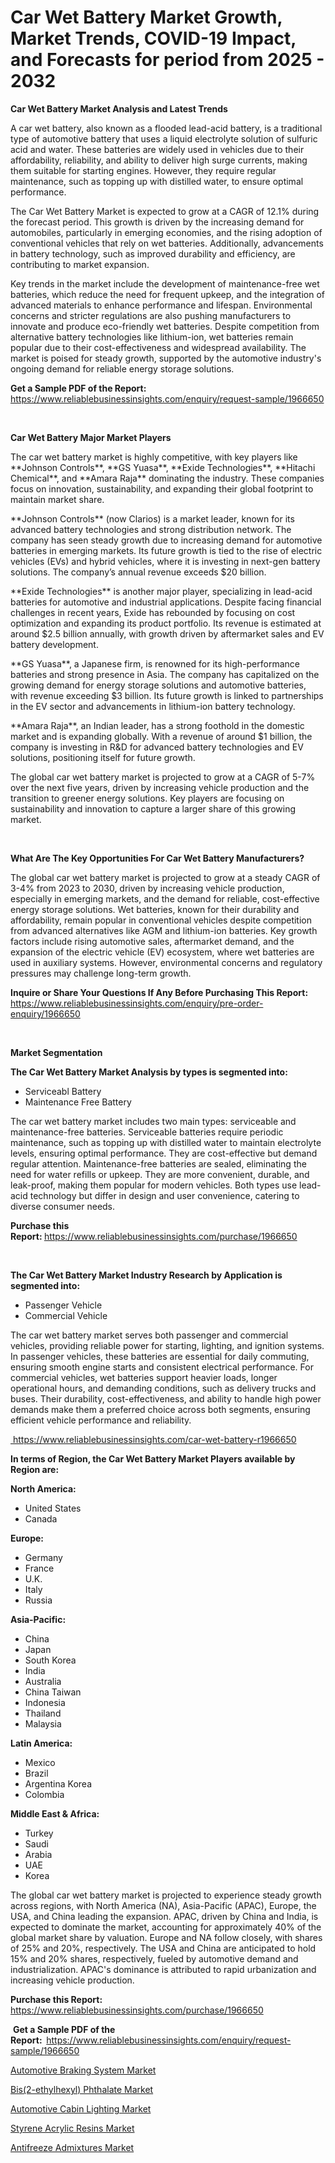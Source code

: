 <p><h1>Car Wet Battery Market Growth, Market Trends, COVID-19 Impact, and Forecasts for period from 2025 - 2032</h1></p><p><strong>Car Wet Battery Market Analysis and Latest Trends</strong></p>
<p><p>A car wet battery, also known as a flooded lead-acid battery, is a traditional type of automotive battery that uses a liquid electrolyte solution of sulfuric acid and water. These batteries are widely used in vehicles due to their affordability, reliability, and ability to deliver high surge currents, making them suitable for starting engines. However, they require regular maintenance, such as topping up with distilled water, to ensure optimal performance.</p><p>The Car Wet Battery Market is expected to grow at a CAGR of 12.1% during the forecast period. This growth is driven by the increasing demand for automobiles, particularly in emerging economies, and the rising adoption of conventional vehicles that rely on wet batteries. Additionally, advancements in battery technology, such as improved durability and efficiency, are contributing to market expansion.</p><p>Key trends in the market include the development of maintenance-free wet batteries, which reduce the need for frequent upkeep, and the integration of advanced materials to enhance performance and lifespan. Environmental concerns and stricter regulations are also pushing manufacturers to innovate and produce eco-friendly wet batteries. Despite competition from alternative battery technologies like lithium-ion, wet batteries remain popular due to their cost-effectiveness and widespread availability. The market is poised for steady growth, supported by the automotive industry's ongoing demand for reliable energy storage solutions.</p></p>
<p><strong>Get a Sample PDF of the Report:&nbsp;</strong> <a href="https://www.reliablebusinessinsights.com/enquiry/request-sample/1966650?utm_campaign=1873&utm_medium=2&utm_source=Github&utm_content=ia&utm_term=21012025&utm_id=car-wet-battery">https://www.reliablebusinessinsights.com/enquiry/request-sample/1966650</a></p>
<p>&nbsp;</p>
<p><strong>Car Wet Battery Major Market Players</strong></p>
<p><p>The car wet battery market is highly competitive, with key players like **Johnson Controls**, **GS Yuasa**, **Exide Technologies**, **Hitachi Chemical**, and **Amara Raja** dominating the industry. These companies focus on innovation, sustainability, and expanding their global footprint to maintain market share.</p><p>**Johnson Controls** (now Clarios) is a market leader, known for its advanced battery technologies and strong distribution network. The company has seen steady growth due to increasing demand for automotive batteries in emerging markets. Its future growth is tied to the rise of electric vehicles (EVs) and hybrid vehicles, where it is investing in next-gen battery solutions. The company’s annual revenue exceeds $20 billion.</p><p>**Exide Technologies** is another major player, specializing in lead-acid batteries for automotive and industrial applications. Despite facing financial challenges in recent years, Exide has rebounded by focusing on cost optimization and expanding its product portfolio. Its revenue is estimated at around $2.5 billion annually, with growth driven by aftermarket sales and EV battery development.</p><p>**GS Yuasa**, a Japanese firm, is renowned for its high-performance batteries and strong presence in Asia. The company has capitalized on the growing demand for energy storage solutions and automotive batteries, with revenue exceeding $3 billion. Its future growth is linked to partnerships in the EV sector and advancements in lithium-ion battery technology.</p><p>**Amara Raja**, an Indian leader, has a strong foothold in the domestic market and is expanding globally. With a revenue of around $1 billion, the company is investing in R&D for advanced battery technologies and EV solutions, positioning itself for future growth.</p><p>The global car wet battery market is projected to grow at a CAGR of 5-7% over the next five years, driven by increasing vehicle production and the transition to greener energy solutions. Key players are focusing on sustainability and innovation to capture a larger share of this growing market.</p></p>
<p>&nbsp;</p>
<p><strong>What Are The Key Opportunities For Car Wet Battery Manufacturers?</strong></p>
<p><p>The global car wet battery market is projected to grow at a steady CAGR of 3-4% from 2023 to 2030, driven by increasing vehicle production, especially in emerging markets, and the demand for reliable, cost-effective energy storage solutions. Wet batteries, known for their durability and affordability, remain popular in conventional vehicles despite competition from advanced alternatives like AGM and lithium-ion batteries. Key growth factors include rising automotive sales, aftermarket demand, and the expansion of the electric vehicle (EV) ecosystem, where wet batteries are used in auxiliary systems. However, environmental concerns and regulatory pressures may challenge long-term growth.</p></p>
<p><strong>Inquire or Share Your Questions If Any Before Purchasing This Report:</strong> <a href="https://www.reliablebusinessinsights.com/enquiry/pre-order-enquiry/1966650?utm_campaign=1873&utm_medium=2&utm_source=Github&utm_content=ia&utm_term=21012025&utm_id=car-wet-battery">https://www.reliablebusinessinsights.com/enquiry/pre-order-enquiry/1966650</a></p>
<p>&nbsp;</p>
<p><strong>Market Segmentation</strong></p>
<p><strong>The Car Wet Battery Market Analysis by types is segmented into:</strong></p>
<p><ul><li>Serviceabl Battery</li><li>Maintenance Free Battery</li></ul></p>
<p><p>The car wet battery market includes two main types: serviceable and maintenance-free batteries. Serviceable batteries require periodic maintenance, such as topping up with distilled water to maintain electrolyte levels, ensuring optimal performance. They are cost-effective but demand regular attention. Maintenance-free batteries are sealed, eliminating the need for water refills or upkeep. They are more convenient, durable, and leak-proof, making them popular for modern vehicles. Both types use lead-acid technology but differ in design and user convenience, catering to diverse consumer needs.</p></p>
<p><strong>Purchase this Report:&nbsp;</strong><a href="https://www.reliablebusinessinsights.com/purchase/1966650?utm_campaign=1873&utm_medium=2&utm_source=Github&utm_content=ia&utm_term=21012025&utm_id=car-wet-battery">https://www.reliablebusinessinsights.com/purchase/1966650</a></p>
<p>&nbsp;</p>
<p><strong>The Car Wet Battery Market Industry Research by Application is segmented into:</strong></p>
<p><ul><li>Passenger Vehicle</li><li>Commercial Vehicle</li></ul></p>
<p><p>The car wet battery market serves both passenger and commercial vehicles, providing reliable power for starting, lighting, and ignition systems. In passenger vehicles, these batteries are essential for daily commuting, ensuring smooth engine starts and consistent electrical performance. For commercial vehicles, wet batteries support heavier loads, longer operational hours, and demanding conditions, such as delivery trucks and buses. Their durability, cost-effectiveness, and ability to handle high power demands make them a preferred choice across both segments, ensuring efficient vehicle performance and reliability.</p></p>
<p><a href="https://www.reliablebusinessinsights.com/car-wet-battery-r1966650?utm_campaign=1873&utm_medium=2&utm_source=Github&utm_content=ia&utm_term=21012025&utm_id=car-wet-battery">&nbsp;https://www.reliablebusinessinsights.com/car-wet-battery-r1966650</a></p>
<p><strong>In terms of Region, the Car Wet Battery Market Players available by Region are:</strong></p>
<p>
    <p> <strong> North America: </strong>
        <ul>
            <li>United States</li>
            <li>Canada</li>
        </ul>
        </p> 
    <p> <strong> Europe: </strong>
        <ul>
            <li>Germany</li>
            <li>France</li>
            <li>U.K.</li>
            <li>Italy</li>
            <li>Russia</li>
        </ul>
        </p> 
    <p> <strong> Asia-Pacific: </strong>
        <ul>
            <li>China</li>
            <li>Japan</li>
            <li>South Korea</li>
            <li>India</li>
            <li>Australia</li>
            <li>China Taiwan</li>
            <li>Indonesia</li>
            <li>Thailand</li>
            <li>Malaysia</li>
        </ul>
        </p> 
    <p> <strong> Latin America: </strong>
        <ul>
            <li>Mexico</li>
            <li>Brazil</li>
            <li>Argentina Korea</li>
            <li>Colombia</li>
        </ul>
        </p> 
    <p> <strong> Middle East & Africa: </strong>
        <ul>
            <li>Turkey</li>
            <li>Saudi</li>
            <li>Arabia</li>
            <li>UAE</li>
            <li>Korea</li>
        </ul>
    </p>
    </p>
<p><p>The global car wet battery market is projected to experience steady growth across regions, with North America (NA), Asia-Pacific (APAC), Europe, the USA, and China leading the expansion. APAC, driven by China and India, is expected to dominate the market, accounting for approximately 40% of the global market share by valuation. Europe and NA follow closely, with shares of 25% and 20%, respectively. The USA and China are anticipated to hold 15% and 20% shares, respectively, fueled by automotive demand and industrialization. APAC's dominance is attributed to rapid urbanization and increasing vehicle production.</p></p>
<p><strong>Purchase this Report: </strong><a href="https://www.reliablebusinessinsights.com/purchase/1966650?utm_campaign=1873&utm_medium=2&utm_source=Github&utm_content=ia&utm_term=21012025&utm_id=car-wet-battery">https://www.reliablebusinessinsights.com/purchase/1966650</a></p>
<p>&nbsp;<strong>Get a Sample PDF of the Report:&nbsp;&nbsp;</strong><a href="https://www.reliablebusinessinsights.com/enquiry/request-sample/1966650?utm_campaign=1873&utm_medium=2&utm_source=Github&utm_content=ia&utm_term=21012025&utm_id=car-wet-battery">https://www.reliablebusinessinsights.com/enquiry/request-sample/1966650</a></p>
<p><strong></strong></p>
<p><p><a href="https://github.com/stillsfloria19981/Market-Research-Report-List-1/blob/main/automotive-braking-system-market.md?utm_campaign=1873&utm_medium=2&utm_source=Github&utm_content=ia&utm_term=21012025&utm_id=car-wet-battery">Automotive Braking System Market</a></p><p><a href="https://www.linkedin.com/pulse/market-challenges-sales-volume-forecast-research-tkskc?utm_campaign=1873&utm_medium=2&utm_source=Github&utm_content=ia&utm_term=21012025&utm_id=car-wet-battery">Bis(2-ethylhexyl) Phthalate Market</a></p><p><a href="https://github.com/triattwood9919/Market-Research-Report-List-1/blob/main/automotive-cabin-lighting-market.md?utm_campaign=1873&utm_medium=2&utm_source=Github&utm_content=ia&utm_term=21012025&utm_id=car-wet-battery">Automotive Cabin Lighting Market</a></p><p><a href="https://www.linkedin.com/pulse/styrene-acrylic-resins-market-research-report-provides-mdq2f?utm_campaign=1873&utm_medium=2&utm_source=Github&utm_content=ia&utm_term=21012025&utm_id=car-wet-battery">Styrene Acrylic Resins Market</a></p><p><a href="https://www.linkedin.com/pulse/antifreeze-admixtures-market-outlook-complete-industry-bz73c?utm_campaign=1873&utm_medium=2&utm_source=Github&utm_content=ia&utm_term=21012025&utm_id=car-wet-battery">Antifreeze Admixtures Market</a></p></p>